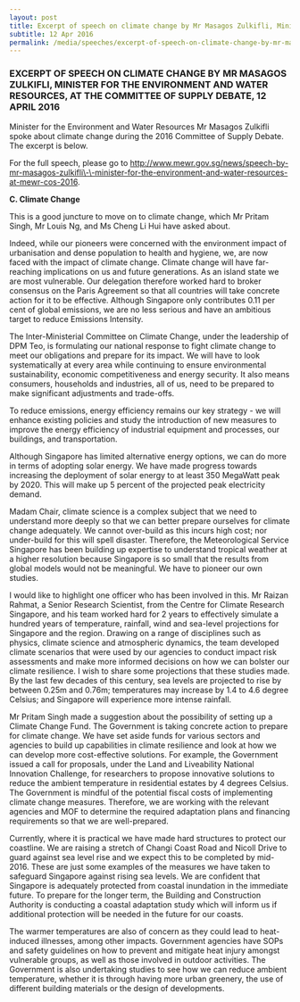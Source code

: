 ```yaml
---
layout: post
title: Excerpt of speech on climate change by Mr Masagos Zulkifli, Minister for the Environment and Water Resources, at the Committee of Supply Debate, 12 April 2016
subtitle: 12 Apr 2016
permalink: /media/speeches/excerpt-of-speech-on-climate-change-by-mr-masagos-zulkifli-minister-for-the-environment-and-water-resources-at-the-committee-of-supply-debate-12-april-2016
---
```


### EXCERPT OF SPEECH ON CLIMATE CHANGE BY MR MASAGOS ZULKIFLI, MINISTER FOR THE ENVIRONMENT AND WATER RESOURCES, AT THE COMMITTEE OF SUPPLY DEBATE, 12 APRIL 2016

Minister for the Environment and Water Resources Mr Masagos Zulkifli spoke about climate change during the 2016 Committee of Supply Debate. The excerpt is below.

For the full speech, please go to [<a href="https://www.mewr.gov.sg/news/speech-by-mr-masagos-zulkifli--minister-for-the-environment-and-water-resources-at-mewr-cos-2016" target="_blank">http://www.mewr.gov.sg/news/speech-by-mr-masagos-zulkifli\-\-minister-for-the-environment-and-water-resources-at-mewr-cos-2016</a>](https://www.mewr.gov.sg/news/speech-by-mr-masagos-zulkifli--minister-for-the-environment-and-water-resources-at-mewr-cos-2016).

**C. Climate Change**

This is a good juncture to move on to climate change, which Mr Pritam Singh, Mr Louis Ng, and Ms Cheng Li Hui have asked about.

Indeed, while our pioneers were concerned with the environment impact of urbanisation and dense population to health and hygiene, we, are now faced with the impact of climate change. Climate change will have far-reaching implications on us and future generations. As an island state we are most vulnerable. Our delegation therefore worked hard to broker consensus on the Paris Agreement so that all countries will take concrete action for it to be effective. Although Singapore only contributes 0.11 per cent of global emissions, we are no less serious and have an ambitious target to reduce Emissions Intensity.

The Inter-Ministerial Committee on Climate Change, under the leadership of DPM Teo, is formulating our national response to fight climate change to meet our obligations and prepare for its impact. We will have to look systematically at every area while continuing to ensure environmental sustainability, economic competitiveness and energy security. It also means consumers, households and industries, all of us, need to be prepared to make significant adjustments and trade-offs.

To reduce emissions, energy efficiency remains our key strategy - we will enhance existing policies and study the introduction of new measures to improve the energy efficiency of industrial equipment and processes, our buildings, and transportation.

Although Singapore has limited alternative energy options, we can do more in terms of adopting solar energy. We have made progress towards increasing the deployment of solar energy to at least 350 MegaWatt peak by 2020. This will make up 5 percent of the projected peak electricity demand.

Madam Chair, climate science is a complex subject that we need to understand more deeply so that we can better prepare ourselves for climate change adequately. We cannot over-build as this incurs high cost; nor under-build for this will spell disaster. Therefore, the Meteorological Service Singapore has been building up expertise to understand tropical weather at a higher resolution because Singapore is so small that the results from global models would not be meaningful. We have to pioneer our own studies.

I would like to highlight one officer who has been involved in this.  Mr Raizan Rahmat, a Senior Research Scientist, from the Centre for Climate Research Singapore, and his team worked hard for 2 years to effectively simulate a hundred years of temperature, rainfall, wind and sea-level projections for Singapore and the region. Drawing on a range of disciplines such as physics, climate science and atmospheric dynamics, the team developed climate scenarios that were used by our agencies to conduct impact risk assessments and make more informed decisions on how we can bolster our climate resilience. I wish to share some projections that these studies made. By the last few decades of this century, sea levels are projected to rise by between 0.25m and 0.76m; temperatures may increase by 1.4 to 4.6 degree Celsius; and Singapore will experience more intense rainfall.

Mr Pritam Singh made a suggestion about the possibility of setting up a Climate Change Fund. The Government is taking concrete action to prepare for climate change. We have set aside funds for various sectors and agencies to build up capabilities in climate resilience and look at how we can develop more cost-effective solutions. For example, the Government issued a call for proposals, under the Land and Liveability National Innovation Challenge, for researchers to propose innovative solutions to reduce the ambient temperature in residential estates by 4 degrees Celsius. The Government is mindful of the potential fiscal costs of implementing climate change measures. Therefore, we are working with the relevant agencies and MOF to determine the required adaptation plans and financing requirements so that we are well-prepared.

Currently, where it is practical we have made hard structures to protect our coastline. We are raising a stretch of Changi Coast Road and Nicoll Drive to guard against sea level rise and we expect this to be completed by mid-2016. These are just some examples of the measures we have taken to safeguard Singapore against rising sea levels. We are confident that Singapore is adequately protected from coastal inundation in the immediate future. To prepare for the longer term, the Building and Construction Authority is conducting a coastal adaptation study which will inform us if additional protection will be needed in the future for our coasts.

The warmer temperatures are also of concern as they could lead to heat-induced illnesses, among other impacts. Government agencies have SOPs and safety guidelines on how to prevent and mitigate heat injury amongst vulnerable groups, as well as those involved in outdoor activities. The Government is also undertaking studies to see how we can reduce ambient temperature, whether it is through having more urban greenery, the use of different building materials or the design of developments.

